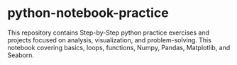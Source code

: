 # python-notebook-practice
This repository contains Step-by-Step python practice exercises and projects focused on analysis, visualization, and problem-solving. This notebook covering basics, loops, functions, Numpy, Pandas, Matplotlib, and Seaborn.
